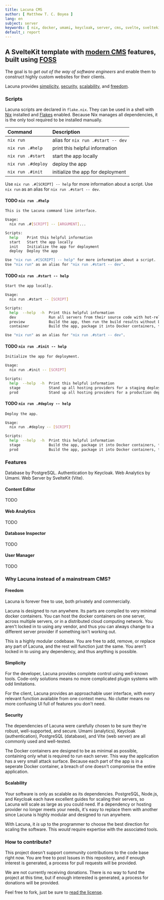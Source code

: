 ```yaml
---
title: Lacuna CMS
author: [ Matthew T. C. Boyea ]
lang: en
subject: server
keywords: [ nix, docker, umami, keycloak, server, cms, svelte, sveltekit, typescript, sass, website, fly, fly.io ]
default_: report
---
```

## A SvelteKit template with [modern CMS](https://jamstack.org/headless-cms/) features, built using [FOSS](https://en.wikipedia.org/wiki/Free_and_open-source_software)

The goal is to *get out of the way of software engineers* and enable them to construct highly custom websites for their clients.

Lacuna provides [simplicity](#simplicity), [security](#security), [scalability](#scalability), and [freedom](#freedom).

### Scripts

Lacuna scripts are declared in `flake.nix`.
They can be used in a shell with [Nix](https://nixos.org/download/) installed and [Flakes](https://nixos.wiki/wiki/Flakes) enabled.
Because Nix manages all dependencies, it is the only tool required to be installed manually.

| Command | Description |
|:--- |:--- |
| `nix run` | alias for `nix run .#start -- dev` |
| `nix run .#help` | print this helpful information |
| `nix run .#start` | start the app locally |
| `nix run .#deploy` | deploy the app |
| `nix run .#init` | initialize the app for deployment |

Use `nix run .#[SCRIPT] -- help` for more information about a script.
Use `nix run` as an alias for `nix run .#start -- dev`.

#### TODO `nix run .#help`

```sh
This is the Lacuna command line interface.

Usage:
  nix run .#[SCRIPT] -- [ARGUMENT]...

Scripts:
  help    Print this helpful information
  start   Start the app locally
  init    Initialize the app for deployment
  deploy  Deploy the app

Use "nix run .#[SCRIPT] -- help" for more information about a script.
Use "nix run" as an alias for "nix run .#start -- dev".
```

#### TODO `nix run .#start -- help`

```sh
Start the app locally.

Usage:
  nix run .#start -- [SCRIPT]

Scripts:
  help  --help  -h  Print this helpful information
  dev               Run all servers from their source code with hot-reloading where possible, and without Docker where possible
  preview           Build the app, then run the build results without Docker where possible
  container         Build the app, package it into Docker containers, then run the docker containers

Use "nix run" as an alias for "nix run .#start -- dev".
```

#### TODO `nix run .#init -- help`

```sh
Initialize the app for deployment.

Usage:
  nix run .#init -- [SCRIPT]

Scripts:
  help  --help  -h  Print this helpful information
  stage             Stand up all hosting providers for a staging deployment
  prod              Stand up all hosting providers for a production deployment
```

#### TODO `nix run .#deploy -- help`

```sh
Deploy the app.

Usage:
  nix run .#deploy -- [SCRIPT]

Scripts:
  help  --help  -h  Print this helpful information
  stage             Build the app, package it into Docker containers, then deploy the docker containers for staging
  prod              Build the app, package it into Docker containers, then deploy the docker containers for production
```

### Features

Database by PostgreSQL.
Authentication by Keycloak.
Web Analytics by Umami.
Web Server by SvelteKit (Vite).

#### Content Editor

TODO

#### Web Analytics

TODO

#### Database Inspector

TODO

#### User Manager

TODO

### Why Lacuna instead of a mainstream CMS?

#### Freedom

Lacuna is forever free to use, both privately and commercially.

Lacuna is designed to run anywhere.
Its parts are compiled to very minimal docker containers.
You can host the docker containers on one server, across multiple servers, or in a distributed cloud computing network.
You aren't locked in to using any vendor, and thus you can always change to a different server provider if something isn't working out.

This is a highly modular codebase.
You are free to add, remove, or replace any part of Lacuna, and the rest will function just the same.
You aren't locked in to using any dependency, and thus anything is possible.

#### Simplicity

For the developer, Lacuna provides complete control using well-known tools.
Code-only solutions means no more complicated plugin systems with odd limitations.

For the client, Lacuna provides an approachable user interface, with every relevant function available from one context menu.
No clutter means no more confusing UI full of features you don't need.

#### Security

The dependencies of Lacuna were carefully chosen to be sure they're robust, well-supported, and secure.
Umami (analytics), Keycloak (authentication), PostgreSQL (database), and Vite (web server) are all commonly used and well-tested.

The Docker containers are designed to be as minimal as possible, containing only what is required to run each server.
This way the application has a very small attack surface.
Because each part of the app is in a seperate Docker container, a breach of one doesn't compromise the entire application.

#### Scalability

Your software is only as scalable as its dependencies.
PostgreSQL, Node.js, and Keycloak each have excellent guides for scaling their servers, so Lacuna will scale as large as you could need.
If a dependency or hosting provider no longer meets your needs, it's easy to replace them with another since Lacuna is highly modular and designed to run anywhere.

With Lacuna, it *is* up to the programmer to choose the best direction for scaling the software.
This *would* require expertise with the associated tools.

### How to contribute?

This project doesn't support community contributions to the code base right now.
You are free to post Issues in this repository, and if enough interest is generated, a process for pull requests will be provided.

We are not currently receiving donations.
There is no way to fund the project at this time, but if enough interested is generated, a process for donations will be provided.

Feel free to fork, just be sure to [read the license](./LICENSE.md).
